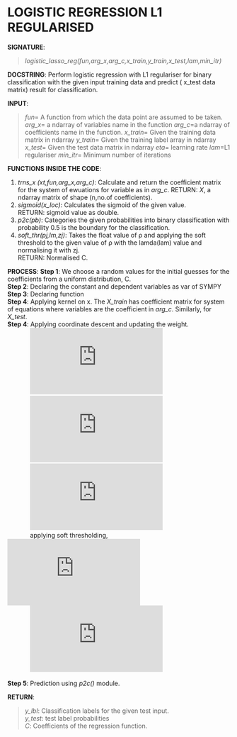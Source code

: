 # LOGISTIC REGRESSION L1 REGULARISED

**SIGNATURE**: 
>*logistic_lasso_reg(fun,arg_x,arg_c,x_train,y_train,x_test,lam,min_itr)*

**DOCSTRING**:
Perform logistic regression with L1 regulariser for binary classification with the given input training data and predict ( x_test data matrix) result for classification.

**INPUT**:
>*fun*= A function from which the data point are assumed to be taken.
*arg_x*= a ndarray of variables name in the function
*arg_c*=a ndarray of coefficients name in the function.
*x_train*= Given the training data matrix in ndarray
*y_train*= Given the training label array in ndarray
*x_test*= Given the test data matrix in ndarray
*eta*= learning rate
*lam*=L1 regulariser
*min_itr*= Minimum number of iterations

**FUNCTIONS INSIDE THE CODE**:
1) *trns_x (xt,fun,arg_x,arg_c)*: Calculate and return the coefficient matrix for the system of ewuations for variable as in *arg_c*.
RETURN: *X*, a ndarray matrix of shape (n,no.of coefficients).  
2) *sigmoid(x_loc)*: Calculates the sigmoid of the given value.  
RETURN: sigmoid value as double.  
3) *p2c(pb)*: Categories the given probabilities into binary classification with probability 0.5 is the boundary for the classification.  
4) _soft_thr(pj,lm,zj)_: Takes the float value of ρ and applying the soft threshold to the given value of ρ with the lamda(lam) value and normalising it with zj.  
RETURN: Normalised C.  

**PROCESS**:
**Step 1**: We choose a random values for the initial guesses for the coefficients from a uniform distribution, C.  
**Step 2**: Declaring the constant and dependent variables as var of SYMPY  
**Step 3**: Declaring function  
**Step 4**: Applying kernel on x. The *X_train* has coefficient matrix for system of equations where variables are the coefficient in *arg_c*. Similarly, for *X_test*.  
**Step 4**: Applying coordinate descent and updating the weight.  
&nbsp;&nbsp;&nbsp;&nbsp;&nbsp;&nbsp;&nbsp;&nbsp;&nbsp;&nbsp;&nbsp;&nbsp;&nbsp;![](http://latex.codecogs.com/gif.latex?%5Cwidehat%7By%7D%3D%5Csigma%28xtrain%5Cbullet%20C%29)  
&nbsp;&nbsp;&nbsp;&nbsp;&nbsp;&nbsp;&nbsp;&nbsp;&nbsp;&nbsp;&nbsp;&nbsp;&nbsp;![](http://latex.codecogs.com/gif.latex?L%3D-ylog%28%5Cwidehat%7By%7D%29-%281-y%29log%281-%5Cwidehat%7By%7D%29&plus;%5Clambda%5Cleft%20%5C%7C%20w%20%5Cright%20%5C%7C)  
&nbsp;&nbsp;&nbsp;&nbsp;&nbsp;&nbsp;&nbsp;&nbsp;&nbsp;&nbsp;&nbsp;&nbsp;&nbsp;![](http://latex.codecogs.com/gif.latex?w%3Dx%5Cleft%20%28wx&plus;%28y-%5Cwidehat%7By%7D%29%20%5Cright%20%29)  
&nbsp;&nbsp;&nbsp;&nbsp;&nbsp;&nbsp;&nbsp;&nbsp;&nbsp;&nbsp;&nbsp;&nbsp;&nbsp;applying soft thresholding,
&nbsp;&nbsp;&nbsp;&nbsp;&nbsp;&nbsp;&nbsp;&nbsp;&nbsp;&nbsp;&nbsp;&nbsp;&nbsp;![](http://latex.codecogs.com/gif.latex?w%3DS%28%5Crho%2C%5Clambda%29w)  
&nbsp;&nbsp;&nbsp;&nbsp;&nbsp;&nbsp;&nbsp;&nbsp;&nbsp;&nbsp;&nbsp;&nbsp;&nbsp;![](http://latex.codecogs.com/gif.latex?S%28%5Crho%2C%5Clambda%29%3D%5Cleft%5C%7B%5Cbegin%7Bmatrix%7D%20%5Cfrac%7B%5Crho&plus;%5Clambda%7D%7B%5Cleft%20%5C%7C%20x%20%5Cright%20%5C%7C%7D%20%26%20%2C%5Crho%3C-%5Clambda%5C%5C%20%5Cfrac%7B%5Crho-%5Clambda%7D%7B%5Cleft%20%5C%7C%20x%20%5Cright%20%5C%7C%7D%26%2C%20%5Crho%3E%5Clambda%20%5Cend%7Bmatrix%7D%5Cright)  

**Step 5**: Prediction using *p2c()* module.  

**RETURN**: 
>*y_lbl*: Classification labels for the given test input.  
*y_test*: test label probabilities  
*C*: Coefficients of the regression function.
